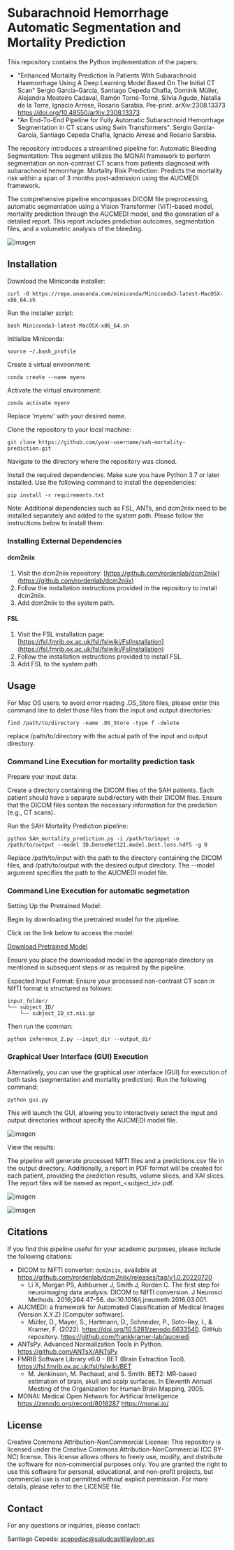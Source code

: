 # Subarachnoid Hemorrhage Automatic Segmentation and Mortality Prediction

This repository contains the Python implementation of the papers: 

- "Enhanced Mortality Prediction In Patients With Subarachnoid Haemorrhage Using A Deep Learning Model Based On The Initial CT Scan" Sergio García-García, Santiago Cepeda Chafla, Dominik Müller, Alejandra Mosteiro Cadaval, Ramón Torné-Torné, Silvia Agudo, Natalia de la Torre, Ignacio Arrese, Rosario Sarabia. Pre-print. arXiv:2308.13373  https://doi.org/10.48550/arXiv.2308.13373
- "An End-To-End Pipeline for Fully Automatic Subarachnoid Hemorrhage Segmentation in CT scans using Swin Transformers". Sergio García-García, Santiago Cepeda Chafla, Ignacio Arrese and Rosario Sarabia. 

The repository introduces a streamlined pipeline for:
    Automatic Bleeding Segmentation: This segment utilizes the MONAI framework to perform segmentation on non-contrast CT scans from patients diagnosed with subarachnoid hemorrhage.
    Mortality Risk Prediction: Predicts the mortality risk within a span of 3 months post-admission using the AUCMEDI framework.

The comprehensive pipeline encompasses DICOM file preprocessing, automatic segmentation using a Vision Transformer (ViT)-based model, mortality prediction through the AUCMEDI model, and the generation of a detailed report. This report includes prediction outcomes, segmentation files, and a volumetric analysis of the bleeding.

![imagen](https://github.com/smcch/Subarachnoid_Hemorrhage_segmentation_and_mortality_prediction/assets/87584415/bd1e2bda-c48f-42de-8e96-a417c920389f)


## Installation

Download the Miniconda installer:

```
curl -O https://repo.anaconda.com/miniconda/Miniconda3-latest-MacOSX-x86_64.sh
```

Run the installer script:

```
bash Miniconda3-latest-MacOSX-x86_64.sh
```

Initialize Miniconda:

```
source ~/.bash_profile
```

Create a virtual environment:

```
conda create --name myenv
```

Activate the virtual environment:

```
conda activate myenv
```

Replace 'myenv' with your desired name.

Clone the repository to your local machine:

```
git clone https://github.com/your-username/sah-mortality-prediction.git
```

Navigate to the directory where the repository was cloned.

Install the required dependencies. Make sure you have Python 3.7 or later installed. Use the following command to install the dependencies:

```
pip install -r requirements.txt
```


Note: Additional dependencies such as FSL, ANTs, and dcm2niix need to be installed separately and added to the system path. Please follow the instructions below to install them:

### Installing External Dependencies

#### dcm2niix

1. Visit the dcm2niix repository: [https://github.com/rordenlab/dcm2niix](https://github.com/rordenlab/dcm2niix)
2. Follow the installation instructions provided in the repository to install dcm2niix.
3. Add dcm2niix to the system path.

#### FSL

1. Visit the FSL installation page: [https://fsl.fmrib.ox.ac.uk/fsl/fslwiki/FslInstallation](https://fsl.fmrib.ox.ac.uk/fsl/fslwiki/FslInstallation)
2. Follow the installation instructions provided to install FSL.
3. Add FSL to the system path.

## Usage

For Mac OS users: to avoid error reading .DS_Store files, please enter this command line to delet those files from the input and output directories:

```
find /path/to/directory -name .DS_Store -type f -delete
```

replace /path/to/directory  with the actual path of the input and output directory.


### Command Line Execution for mortality prediction task

Prepare your input data:

Create a directory containing the DICOM files of the SAH patients.
Each patient should have a separate subdirectory with their DICOM files.
Ensure that the DICOM files contain the necessary information for the prediction (e.g., CT scans).

Run the SAH Mortality Prediction pipeline:

```
python SAH_mortality_prediction.py -i /path/to/input -o /path/to/output --model 3D.DenseNet121.model.best.loss.hdf5 -g 0
```

Replace /path/to/input with the path to the directory containing the DICOM files, and /path/to/output with the desired output directory. The --model argument specifies the path to the AUCMEDI model file.

### Command Line Execution for automatic segmetation

Setting Up the Pretrained Model:

Begin by downloading the pretrained model for the pipeline.

Click on the link below to access the model:

[Download Pretrained Model](https://drive.google.com/file/d/1ChgWWranUdj6w3NXXy_RDP2gRQTMNc35/view?usp=drive_link)

Ensure you place the downloaded model in the appropriate directory as mentioned in subsequent steps or as required by the pipeline.

Expected Input Format:
Ensure your processed non-contrast CT scan in NIfTI format is structured as follows:

```
input_folder/
└── subject_ID/
    └── subject_ID_ct.nii.gz
```

Then run the comman:

```
python inference_2.py --input_dir --output_dir
```

### Graphical User Interface (GUI) Execution

Alternatively, you can use the graphical user interface (GUI) for execution of both tasks (segmentation and mortality prediction). Run the following command:
```
python gui.py
```
This will launch the GUI, allowing you to interactively select the input and output directories without specify the AUCMEDI model file.


![imagen](https://github.com/smcch/Subarachnoid_Hemorrhage_segmentation_and_mortality_prediction/assets/87584415/5f97192e-3ce1-4a87-9224-ee319acc2ad1)



View the results:

The pipeline will generate processed NIfTI files and a predictions.csv file in the output directory.
Additionally, a report in PDF format will be created for each patient, providing the prediction results, volume slices, and XAI slices.
The report files will be named as report_<subject_id>.pdf.

![imagen](https://github.com/smcch/Subarachnoid_Hemorrhage_segmentation_and_mortality_prediction/assets/87584415/b4be72a5-b53a-4c12-b7c5-6a7c67882a81)

![imagen](https://github.com/smcch/Subarachnoid_Hemorrhage_segmentation_and_mortality_prediction/assets/87584415/3c6a2c09-cac3-416f-9b7c-5a5a1695bbdb)



## Citations

If you find this pipeline useful for your academic purposes, please include the following citations:

- DICOM to NiFTI converter: `dcm2niix`, available at https://github.com/rordenlab/dcm2niix/releases/tag/v1.0.20220720
	- Li X, Morgan PS, Ashburner J, Smith J, Rorden C. The first step for neuroimaging data analysis: DICOM to NIfTI conversion. J Neurosci Methods. 2016;264:47-56. doi:10.1016/j.jneumeth.2016.03.001.
- AUCMEDI: a framework for Automated Classification of Medical Images (Version X.Y.Z) [Computer software].
  - Müller, D., Mayer, S., Hartmann, D., Schneider, P., Soto-Rey, I., & Kramer, F. (2022). https://doi.org/10.5281/zenodo.6633540. GitHub repository. https://github.com/frankkramer-lab/aucmedi
- ANTsPy. Advanced Normalization Tools in Python. https://github.com/ANTsX/ANTsPy
- FMRIB Software Library v6.0 - BET (Brain Extraction Tool). https://fsl.fmrib.ox.ac.uk/fsl/fslwiki/BET
  - M. Jenkinson, M. Pechaud, and S. Smith. BET2: MR-based estimation of brain, skull and scalp surfaces. In Eleventh Annual Meeting of the Organization for Human Brain Mapping, 2005.
- MONAI: Medical Open Network for Artificial Intelligence https://zenodo.org/record/8018287	https://monai.io/

## License
Creative Commons Attribution-NonCommercial License: This repository is licensed under the Creative Commons Attribution-NonCommercial (CC BY-NC) license. This license allows others to freely use, modify, and distribute the software for non-commercial purposes only. You are granted the right to use this software for personal, educational, and non-profit projects, but commercial use is not permitted without explicit permission. For more details, please refer to the LICENSE file.

## Contact

For any questions or inquiries, please contact:

Santiago Cepeda: scepedac@saludcastillayleon.es
